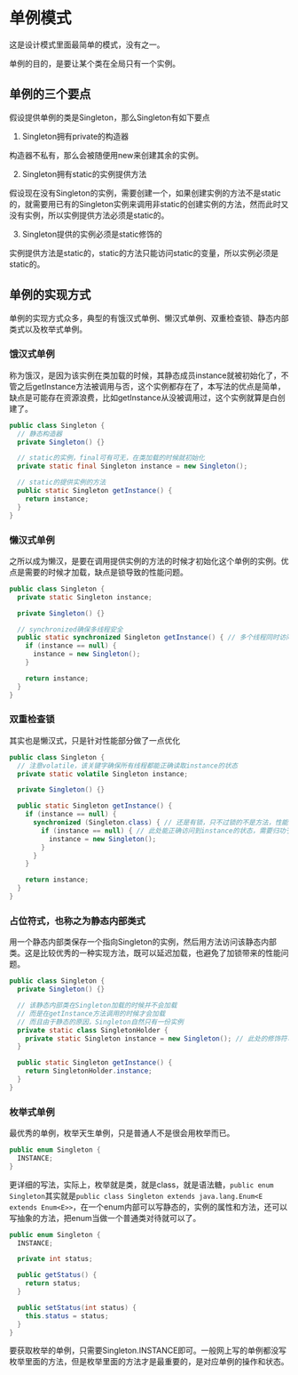 # 单例模式

这是设计模式里面最简单的模式，没有之一。

单例的目的，是要让某个类在全局只有一个实例。

## 单例的三个要点

假设提供单例的类是Singleton，那么Singleton有如下要点

1. Singleton拥有private的构造器

构造器不私有，那么会被随便用new来创建其余的实例。

2. Singleton拥有static的实例提供方法

假设现在没有Singleton的实例，需要创建一个，如果创建实例的方法不是static的，就需要用已有的Singleton实例来调用非static的创建实例的方法，然而此时又没有实例，所以实例提供方法必须是static的。

3. Singleton提供的实例必须是static修饰的

实例提供方法是static的，static的方法只能访问static的变量，所以实例必须是static的。

## 单例的实现方式

单例的实现方式众多，典型的有饿汉式单例、懒汉式单例、双重检查锁、静态内部类式以及枚举式单例。

### 饿汉式单例

称为饿汉，是因为该实例在类加载的时候，其静态成员instance就被初始化了，不管之后getInstance方法被调用与否，这个实例都存在了，本写法的优点是简单，缺点是可能存在资源浪费，比如getInstance从没被调用过，这个实例就算是白创建了。

```java
public class Singleton {
  // 静态构造器
  private Singleton() {}

  // static的实例，final可有可无，在类加载的时候就初始化
  private static final Singleton instance = new Singleton();

  // static的提供实例的方法
  public static Singleton getInstance() {
    return instance;
  }
}
```

### 懒汉式单例

之所以成为懒汉，是要在调用提供实例的方法的时候才初始化这个单例的实例。优点是需要的时候才加载，缺点是锁导致的性能问题。

```java
public class Singleton {
  private static Singleton instance;

  private Singleton() {}

  // synchronized确保多线程安全
  public static synchronized Singleton getInstance() { // 多个线程同时访问这里，会大家一起卡在这里，性能堪忧
    if (instance == null) {
      instance = new Singleton();
    }

    return instance;
  }
}
```

### 双重检查锁

其实也是懒汉式，只是针对性能部分做了一点优化

```java
public class Singleton {
  // 注意volatile，该关键字确保所有线程都能正确读取instance的状态
  private static volatile Singleton instance;

  private Singleton() {}

  public static Singleton getInstance() {
    if (instance == null) {
      synchronized (Singleton.class) { // 还是有锁，只不过锁的不是方法，性能也好不到哪里去
        if (instance == null) { // 此处能正确访问到instance的状态，需要归功于volatile关键字
          instance = new Singleton();
        }
      }
    }

    return instance;
  }
}
```

### 占位符式，也称之为静态内部类式

用一个静态内部类保存一个指向Singleton的实例，然后用方法访问该静态内部类。这是比较优秀的一种实现方法，既可以延迟加载，也避免了加锁带来的性能问题。

```java
public class Singleton {
  private Singleton() {}

  // 该静态内部类在Singleton加载的时候并不会加载
  // 而是在getInstance方法调用的时候才会加载
  // 而且由于静态的原因，Singleton自然只有一份实例
  private static class SingletonHolder {
    private static Singleton instance = new Singleton(); // 此处的修饰符可以为private，也可以为public
  }

  public static Singleton getInstance() {
    return SingletonHolder.instance;
  }
}
```

### 枚举式单例

最优秀的单例，枚举天生单例，只是普通人不是很会用枚举而已。

```java
public enum Singleton {
  INSTANCE;
}
```

更详细的写法，实际上，枚举就是类，就是class，就是语法糖，`public enum Singleton`其实就是`public class Singleton extends java.lang.Enum<E extends Enum<E>>`，在一个enum内部可以写静态的，实例的属性和方法，还可以写抽象的方法，把enum当做一个普通类对待就可以了。

```java
public enum Singleton {
  INSTANCE;

  private int status;

  public getStatus() {
    return status;
  }

  public setStatus(int status) {
    this.status = status;
  }
}
```

要获取枚举的单例，只需要Singleton.INSTANCE即可。一般网上写的单例都没写枚举里面的方法，但是枚举里面的方法才是最重要的，是对应单例的操作和状态。
